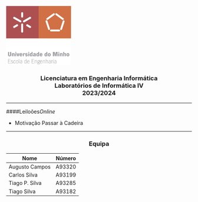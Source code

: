 <img src='uminho.png' width="35%"/>

<h3 align="center">Licenciatura em Engenharia Informática <br> Laboratórios de Informática IV <br> 2023/2024 </h3>

---


####Leiloões<i>Online</i>

- Motivação
  Passar à Cadeira
---
<h3 align="center">Equipa</h3>

<div align="center">

| Nome             | Número |
|------------------|--------|
| Augusto Campos   | A93320 |
| Carlos Silva     | A93199 |
| Tiago P. Silva   | A93285 |
| Tiago Silva      | A93182 |

</div>

